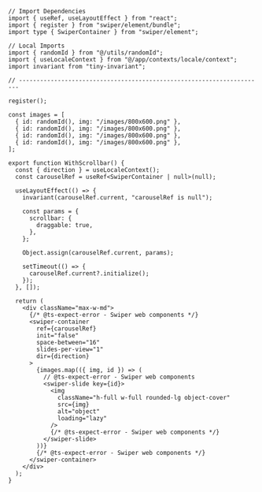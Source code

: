 ﻿```tsx
// Import Dependencies
import { useRef, useLayoutEffect } from "react";
import { register } from "swiper/element/bundle";
import type { SwiperContainer } from "swiper/element";

// Local Imports
import { randomId } from "@/utils/randomId";
import { useLocaleContext } from "@/app/contexts/locale/context";
import invariant from "tiny-invariant";

// ----------------------------------------------------------------------

register();

const images = [
  { id: randomId(), img: "/images/800x600.png" },
  { id: randomId(), img: "/images/800x600.png" },
  { id: randomId(), img: "/images/800x600.png" },
  { id: randomId(), img: "/images/800x600.png" },
];

export function WithScrollbar() {
  const { direction } = useLocaleContext();
  const carouselRef = useRef<SwiperContainer | null>(null);

  useLayoutEffect(() => {
    invariant(carouselRef.current, "carouselRef is null");

    const params = {
      scrollbar: {
        draggable: true,
      },
    };

    Object.assign(carouselRef.current, params);

    setTimeout(() => {
      carouselRef.current?.initialize();
    });
  }, []);

  return (
    <div className="max-w-md">
      {/* @ts-expect-error - Swiper web components */}
      <swiper-container
        ref={carouselRef}
        init="false"
        space-between="16"
        slides-per-view="1"
        dir={direction}
      >
        {images.map(({ img, id }) => (
          // @ts-expect-error - Swiper web components
          <swiper-slide key={id}>
            <img
              className="h-full w-full rounded-lg object-cover"
              src={img}
              alt="object"
              loading="lazy"
            />
            {/* @ts-expect-error - Swiper web components */}
          </swiper-slide>
        ))}
        {/* @ts-expect-error - Swiper web components */}
      </swiper-container>
    </div>
  );
}

```
